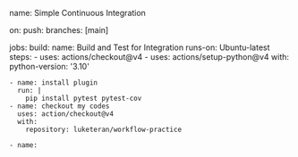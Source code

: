 name: Simple Continuous Integration

on: 
  push:
    branches: [main]

jobs:
  build:
    name: Build and Test for Integration
    runs-on: Ubuntu-latest
    steps:
    - uses: actions/checkout@v4
    - uses: actions/setup-python@v4
      with: 
        python-version: '3.10'

    - name: install plugin
      run: |
        pip install pytest pytest-cov
    - name: checkout my codes
      uses: action/checkout@v4
      with:
        repository: luketeran/workflow-practice

    - name: 
    
